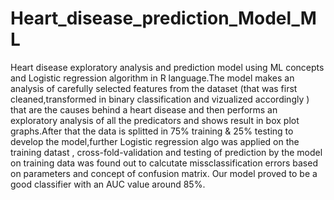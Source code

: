 # Heart_disease_prediction_Model_ML
Heart disease exploratory analysis and prediction model  using ML concepts and Logistic regression algorithm in R language.The model makes an analysis of carefully 
selected features from the dataset (that was first cleaned,transformed in binary classification and vizualized accordingly ) that are the causes 
behind a heart disease and then performs an exploratory analysis of all the predicators and shows result in box plot graphs.After that the data is splitted in 75% training &
25% testing to develop the model,further Logistic regression algo was applied on the training datast , cross-fold-validation and testing of prediction by the model on training
data was found out to calcutate missclassification errors based on parameters and concept of confusion matrix.
Our model proved to be a good classifier with an AUC value around 85%.

